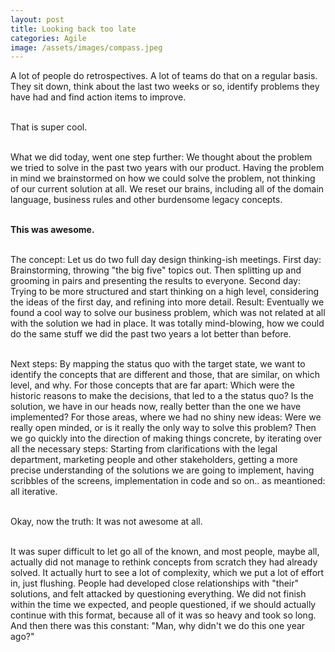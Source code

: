 ```yaml
---
layout: post
title: Looking back too late
categories: Agile
image: /assets/images/compass.jpeg
---
```


A lot of people do retrospectives. A lot of teams do that on a regular basis. They sit down, think about the last two weeks or so, identify problems they have had and find action items to improve.<br><br>

That is super cool.<br><br>

What we did today, went one step further: We thought about the problem we tried to solve in the past two years with our product. Having the problem in mind we brainstormed on how we could solve the problem, not thinking of our current solution at all. We reset our brains, including all of the domain language, business rules and other burdensome legacy concepts.<br><br>

**This was awesome.**<br><br>

The concept: Let us do two full day design thinking-ish meetings. First day: Brainstorming, throwing "the big five" topics out. Then splitting up and grooming in pairs and presenting the results to everyone. Second day: Trying to be more structured and start thinking on a high level, considering the ideas of the first day, and refining into more detail. Result: Eventually we found a cool way to solve our business problem, which was not related at all with the solution we had in place. It was totally mind-blowing, how we could do the same stuff we did the past two years a lot better than before.<br><br>

Next steps: By mapping the status quo with the target state, we want to identify the concepts that are different and those, that are similar, on which level, and why. For those concepts that are far apart: Which were the historic reasons to make the decisions, that led to a the status quo? Is the solution, we have in our heads now, really better than the one we have implemented? For those areas, where we had no shiny new ideas: Were we really open minded, or is it really the only way to solve this problem? Then we go quickly into the direction of making things concrete, by iterating over all the necessary steps: Starting from clarifications with the legal department, marketing people and other stakeholders, getting a more precise understanding of the solutions we are going to implement, having scribbles of the screens, implementation in code and so on.. as meantioned: all iterative.<br><br>

Okay, now the truth: It was not awesome at all.<br><br>

It was super difficult to let go all of the known, and most people, maybe all, actually did not manage to rethink concepts from scratch they had already solved. It actually hurt to see a lot of complexity, which we put a lot of effort in, just flushing. People had developed close relationships with "their" solutions, and felt attacked by questioning everything. We did not finish within the time we expected, and people questioned, if we should actually continue with this format, because all of it was so heavy and took so long. And then there was this constant: "Man, why didn't we do this one year ago?"<br><br>